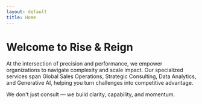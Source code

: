 ```yaml
---
layout: default
title: Home
---
```


# Welcome to Rise & Reign

At the intersection of precision and performance, we empower organizations to navigate complexity and scale impact. Our specialized services span Global Sales Operations, Strategic Consulting, Data Analytics, and Generative AI, helping you turn challenges into competitive advantage.

We don't just consult — we build clarity, capability, and momentum.

